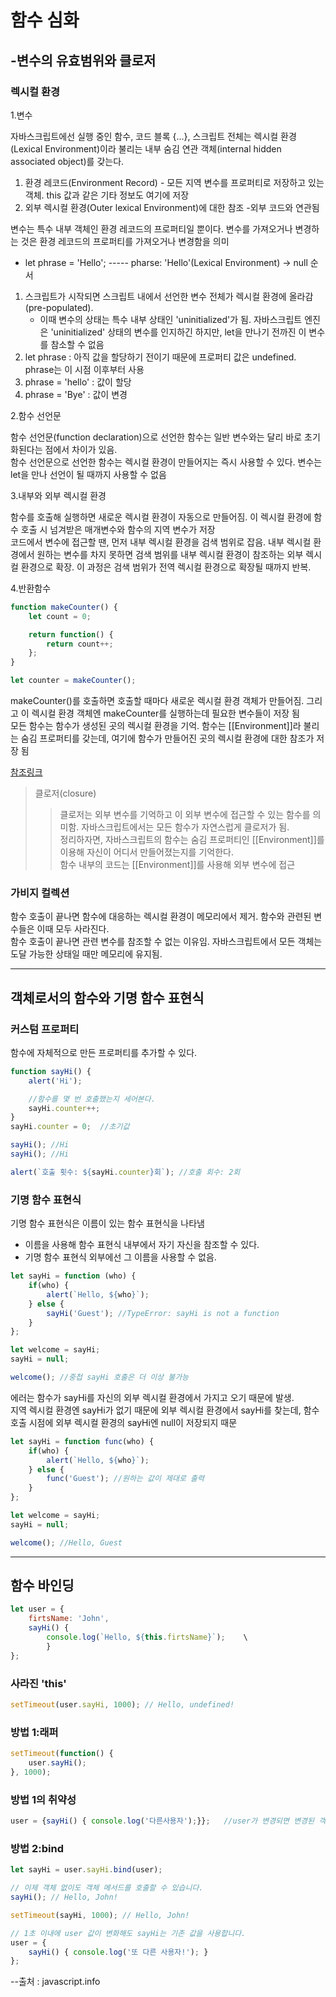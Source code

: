 # 함수 심화

## -변수의 유효범위와 클로저

### 렉시컬 환경

1.변수

자바스크립트에선 실행 중인 함수, 코드 블록 {...}, 스크립트 전체는 렉시컬 환경(Lexical Environment)이라 불리는 내부 숨김 연관 객체(internal hidden associated object)를 갖는다.   
 1. 환경 레코드(Environment Record) - 모든 지역 변수를 프로퍼티로 저장하고 있는 객체. this 값과 같은 기타 정보도 여기에 저장 
 2. 외부 렉시컬 환경(Outer lexical Environment)에 대한 참조 -외부 코드와 연관됨 

변수는 특수 내부 객체인 환경 레코드의 프로퍼티일 뿐이다. 변수를 가져오거나 변경하는 것은 환경 레코드의 프로퍼티를 가져오거나 변경함을 의미
 - let phrase = 'Hello'; ----- pharse: 'Hello'(Lexical Environment) -> null
순서
 1. 스크립트가 시작되면 스크립트 내에서 선언한 변수 전체가 렉시컬 환경에 올라감(pre-populated).
    - 이때 변수의 상태는 특수 내부 상태인 'uninitialized'가 됨. 자바스크립트 엔진은 'uninitialized' 상태의 변수를 인지하긴 하지만, let을 만나기 전까진 이 변수를 참소할 수 없음
 2. let phrase : 아직 값을 할당하기 전이기 때문에 프로퍼티 값은 undefined. phrase는 이 시점 이후부터 사용
 3. phrase = 'hello' : 값이 할당
 4. phrase = 'Bye' : 값이 변경

2.함수 선언문

함수 선언문(function declaration)으로 선언한 함수는 일반 변수와는 달리 바로 초기화된다는 점에서 차이가 있음.<br>
함수 선언문으로 선언한 함수는 렉시컬 환경이 만들어지는 즉시 사용할 수 있다. 변수는 let을 만나 선언이 될 때까지 사용할 수 없음

3.내부와 외부 렉시컬 환경

함수를 호출해 실행하면 새로운 렉시컬 환경이 자동으로 만들어짐. 이 렉시컬 환경에 함수 호출 시 넘겨받은 매개변수와 함수의 지역 변수가 저장<br>
코드에서 변수에 접근할 땐, 먼저 내부 렉시컬 환경을 검색 범위로 잡음. 내부 렉시컬 환경에서 원하는 변수를 차지 못하면 검색 범위를 내부 렉시컬 환경이 참조하는 외부 렉시컬 환경으로 확장. 이 과정은 검색 범위가 전역 렉시컬 환경으로 확장될 때까지 반복.

4.반환함수

```javascript
function makeCounter() {
    let count = 0;

    return function() {
        return count++;
    };
}

let counter = makeCounter();
```

makeCounter()를 호출하면 호출할 때마다 새로운 렉시컬 환경 객체가 만들어짐. 그리고 이 렉시컬 환경 객체엔 makeCounter를 실행하는데 필요한 변수들이 저장 됨<br>
모든 함수는 함수가 생성된 곳의 렉시컬 환경을 기억. 함수는 [[Environment]]라 불리는 숨김 프로퍼티를 갖는데, 여기에 함수가 만들어진 곳의 렉시컬 환경에 대한 참조가 저장 됨

 [참조링크](https://ko.javascript.info/closure#ref-2433)

>클로저(closure)
>>클로저는 외부 변수를 기억하고 이 외부 변수에 접근할 수 있는 함수를 의미함. 자바스크립트에서는 모든 함수가 자연스럽게 클로저가 됨.<br>
정리하자면, 자바스크립트의 함수는 숨김 프로퍼티인 [[Environment]]를 이용해 자신이 어디서 만들어졌는지를 기억한다.<br>
함수 내부의 코드는 [[Environment]]를 사용해 외부 변수에 접근

### 가비지 컬렉션

함수 호출이 끝나면 함수에 대응하는 렉시컬 환경이 메모리에서 제거. 함수와 관련된 변수들은 이때 모두 사라진다.<br>
함수 호출이 끝나면 관련 변수를 참조할 수 없는 이유임. 자바스크립트에서 모든 객체는 도달 가능한 상태일 때만 메모리에 유지됨.<br>

<hr/>

## 객체로서의 함수와 기명 함수 표현식

### 커스텀 프로퍼티

함수에 자체적으로 만든 프로퍼티를 추가할 수 있다.

```javascript
function sayHi() {
    alert('Hi');

    //함수를 몇 번 호출했는지 세어본다.
    sayHi.counter++;
}
sayHi.counter = 0;  //초기값

sayHi(); //Hi
sayHi(); //Hi

alert(`호출 횟수: ${sayHi.counter}회`); //호출 회수: 2회
```

### 기명 함수 표현식

기명 함수 표현식은 이름이 있는 함수 표현식을 나타냄
 - 이름을 사용해 함수 표현식 내부에서 자기 자신을 참조할 수 있다.
 - 기명 함수 표현식 외부에선 그 이름을 사용할 수 없음.

```javascript
let sayHi = function (who) {
    if(who) {
        alert(`Hello, ${who}`);
    } else {
        sayHi('Guest'); //TypeError: sayHi is not a function
    }
};

let welcome = sayHi;
sayHi = null;

welcome(); //중첩 sayHi 호출은 더 이상 불가능
```

에러는 함수가 sayHi를 자신의 외부 렉시컬 환경에서 가지고 오기 때문에 발생.<br>
지역 렉시컬 환경엔 sayHi가 없기 때문에 외부 렉시컬 환경에서 sayHi를 찾는데, 함수 호출 시점에 외부 렉시컬 환경의 sayHi엔 null이 저장되지 때문

```javascript
let sayHi = function func(who) {
    if(who) {
        alert(`Hello, ${who}`);
    } else {
        func('Guest'); //원하는 값이 제대로 출력
    }
};

let welcome = sayHi;
sayHi = null;

welcome(); //Hello, Guest
```

<hr/>

## 함수 바인딩

```javascript
let user = {
    firtsName: 'John',
    sayHi() {
        console.log(`Hello, ${this.firtsName}`);    \
        }
};
```

### 사라진 'this'
```javascript
setTimeout(user.sayHi, 1000); // Hello, undefined!
```

### 방법 1:래퍼
```javascript
setTimeout(function() {
    user.sayHi();
}, 1000);
```

### 방법 1의 취약성
```javascript
user = {sayHi() { console.log('다른사용자');}};   //user가 변경되면 변경된 객첸의 메서드를 호출하게 됩니다.
```

### 방법 2:bind
```javascript
let sayHi = user.sayHi.bind(user);

// 이제 객체 없이도 객체 메서드를 호출할 수 있습니다.
sayHi(); // Hello, John!

setTimeout(sayHi, 1000); // Hello, John!

// 1초 이내에 user 값이 변화해도 sayHi는 기존 값을 사용합니다.
user = {
    sayHi() { console.log('또 다른 사용자!'); }
};
```




--출처 : javascript.info